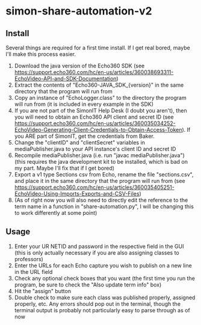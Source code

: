 # simon-share-automation-v2
## Install
Several things are required for a first time install. If I get real bored, maybe I'll make this process easier.
1. Download the java version of the Echo360 SDK (see https://support.echo360.com/hc/en-us/articles/360038693311-EchoVideo-API-and-SDK-Documentation)
2. Extract the contents of "Echo360-JAVA_SDK_{version}" in the same directory that the program will run from
3. Copy an instance of "EchoLogger.class" to the directory the program will run from (it is included in every example in the SDK)
4. If you are not part of the SimonIT Help Desk (I doubt you aren't), then you will need to obtain an Echo360 API client and secret ID (see https://support.echo360.com/hc/en-us/articles/360035034252-EchoVideo-Generating-Client-Credentials-to-Obtain-Access-Token). If you ARE part of SimonIT, get the credentials from Baker.
5. Change the "clientID" and "clientSecret" variables in mediaPublisher.java to your API instance's client ID and secret ID
6. Recompile mediaPublisher.java (i.e. run "javac mediaPublisher.java") (this requires the java development kit to be installed, which is bad on my part. Maybe I'll fix that if I get bored)
7. Export a v1 type Sections csv from Echo, rename the file "sections.csv", and place it in the same directory that the program will run from (see https://support.echo360.com/hc/en-us/articles/360035405251-EchoVideo-Using-Imports-Exports-and-CSV-Files)
8. (As of right now you will also need to directly edit the reference to the term name in a function in "share-automation.py", I will be changing this to work differently at some point)

## Usage
1. Enter your UR NETID and password in the respective field in the GUI (this is only actually necessary if you are also assigning classes to professors)
2. Enter the URLs for each Echo capture you wish to publish on a new line in the URL field
3. Check any optional check boxes that you want (the first time you run the program, be sure to check the "Also update term info" box)
4. Hit the "assign" button
5. Double check to make sure each class was published properly, assigned properly, etc.
Any errors should pop out in the terminal, though the terminal output is probably not particularly easy to parse through as of now
